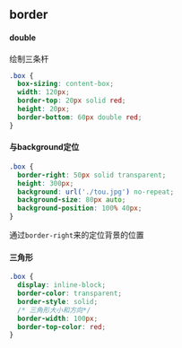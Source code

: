 ## border

#### double

绘制三条杆

```css
.box {
  box-sizing: content-box;
  width: 120px;
  border-top: 20px solid red;
  height: 20px;
  border-bottom: 60px double red;
}
```

#### 与background定位

```css
.box {
  border-right: 50px solid transparent;
  height: 300px;
  background: url('./tou.jpg') no-repeat;
  background-size: 80px auto;
  background-position: 100% 40px;
}
```

通过`border-right`来的定位背景的位置

#### 三角形

```css
.box {
  display: inline-block;
  border-color: transparent;
  border-style: solid;
  /* 三角形大小和方向*/
  border-width: 100px;
  border-top-color: red;
}
```


